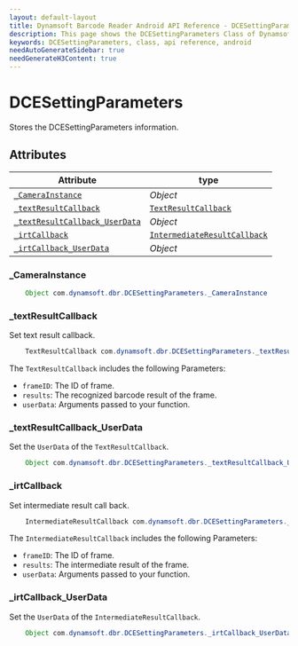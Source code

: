 ```yaml
---
layout: default-layout
title: Dynamsoft Barcode Reader Android API Reference - DCESettingParameters Class
description: This page shows the DCESettingParameters Class of Dynamsoft Barcode Reader for Android SDK.
keywords: DCESettingParameters, class, api reference, android
needAutoGenerateSidebar: true
needGenerateH3Content: true
---
```


# DCESettingParameters

Stores the DCESettingParameters information.

## Attributes

| Attribute | type |
|-----------|------|
| [`_CameraInstance`](#_camerainstance) | *Object* |
| [`_textResultCallback`](#_textresultcallback) | [`TextResultCallback`]({{site.android_api}}interface.html#textresultcallback) |
| [`_textResultCallback_UserData`](#_textresultcallback_userdata) | *Object* |
| [`_irtCallback`](#_irtcallback) | [`IntermediateResultCallback`]({{site.android_api}}interface.html#intermediateresultcallback) |
| [`_irtCallback_UserData`](#_irtcallback_userdata) | *Object* |

### _CameraInstance

```java
    Object com.dynamsoft.dbr.DCESettingParameters._CameraInstance
```

### _textResultCallback

Set text result callback.

```java
    TextResultCallback com.dynamsoft.dbr.DCESettingParameters._textResultCallback
```

The `TextResultCallback` includes the following Parameters:

- `frameID`: The ID of frame.
- `results`: The recognized barcode result of the frame.
- `userData`: Arguments passed to your function.

### _textResultCallback_UserData

Set the `UserData` of the `TextResultCallback`.

```java
    Object com.dynamsoft.dbr.DCESettingParameters._textResultCallback_UserData
```

### _irtCallback

Set intermediate result call back.

```java
    IntermediateResultCallback com.dynamsoft.dbr.DCESettingParameters._irtCallback
```

The `IntermediateResultCallback` includes the following Parameters:

- `frameID`: The ID of frame.
- `results`: The intermediate result of the frame.
- `userData`: Arguments passed to your function.

### _irtCallback_UserData

Set the `UserData` of the `IntermediateResultCallback`.

```java
    Object com.dynamsoft.dbr.DCESettingParameters._irtCallback_UserData
```
